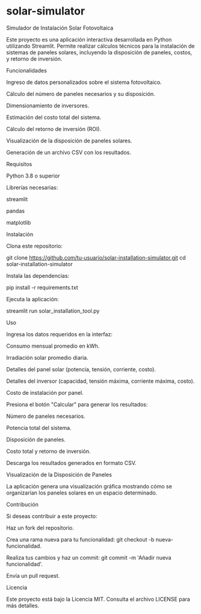 # solar-simulator

Simulador de Instalación Solar Fotovoltaica

Este proyecto es una aplicación interactiva desarrollada en Python utilizando Streamlit. Permite realizar cálculos técnicos para la instalación de sistemas de paneles solares, incluyendo la disposición de paneles, costos, y retorno de inversión.

Funcionalidades

Ingreso de datos personalizados sobre el sistema fotovoltaico.

Cálculo del número de paneles necesarios y su disposición.

Dimensionamiento de inversores.

Estimación del costo total del sistema.

Cálculo del retorno de inversión (ROI).

Visualización de la disposición de paneles solares.

Generación de un archivo CSV con los resultados.

Requisitos

Python 3.8 o superior

Librerías necesarias:

streamlit

pandas

matplotlib

Instalación

Clona este repositorio:

git clone https://github.com/tu-usuario/solar-installation-simulator.git
cd solar-installation-simulator

Instala las dependencias:

pip install -r requirements.txt

Ejecuta la aplicación:

streamlit run solar_installation_tool.py

Uso

Ingresa los datos requeridos en la interfaz:

Consumo mensual promedio en kWh.

Irradiación solar promedio diaria.

Detalles del panel solar (potencia, tensión, corriente, costo).

Detalles del inversor (capacidad, tensión máxima, corriente máxima, costo).

Costo de instalación por panel.

Presiona el botón "Calcular" para generar los resultados:

Número de paneles necesarios.

Potencia total del sistema.

Disposición de paneles.

Costo total y retorno de inversión.

Descarga los resultados generados en formato CSV.

Visualización de la Disposición de Paneles

La aplicación genera una visualización gráfica mostrando cómo se organizarían los paneles solares en un espacio determinado.

Contribución

Si deseas contribuir a este proyecto:

Haz un fork del repositorio.

Crea una rama nueva para tu funcionalidad: git checkout -b nueva-funcionalidad.

Realiza tus cambios y haz un commit: git commit -m 'Añadir nueva funcionalidad'.

Envía un pull request.

Licencia

Este proyecto está bajo la Licencia MIT. Consulta el archivo LICENSE para más detalles.
